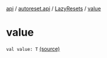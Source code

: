 [api](../../index.md) / [autoreset.api](../index.md) / [LazyResets](index.md) / [value](./value.md)

# value

`val value: T` [(source)](https://github.com/RBusarow/AutoReset/tree/master/api/src/main/kotlin/autoreset/api/LazyResets.kt#L34)